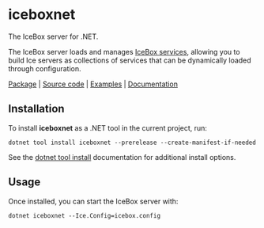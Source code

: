 # iceboxnet

The IceBox server for .NET.

The IceBox server loads and manages [IceBox services], allowing you to build Ice servers as collections of services
that can be dynamically loaded through configuration.

[Package][package] | [Source code][source] | [Examples][examples] | [Documentation][docs]

## Installation

To install **iceboxnet** as a .NET tool in the current project, run:

```shell
dotnet tool install iceboxnet --prerelease --create-manifest-if-needed
```

See the [dotnet tool install] documentation for additional install options.

## Usage

Once installed, you can start the IceBox server with:

```shell
dotnet iceboxnet --Ice.Config=icebox.config
```

[docs]:https://docs.zeroc.com/ice/latest/csharp/
[examples]: https://github.com/zeroc-ice/ice-demos/tree/main/csharp
[package]: https://www.nuget.org/packages/iceboxnet
[IceBox services]: https://www.nuget.org/packages/ZeroC.IceBox
[source]: https://github.com/zeroc-ice/ice/tree/main/csharp/src/iceboxnet
[dotnet tool install]: https://learn.microsoft.com/en-gb/dotnet/core/tools/dotnet-tool-install
